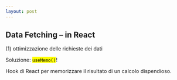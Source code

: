 ```yaml
---
layout: post
---
```


## Data Fetching – in React
(1) ottimizzazione delle richieste dei dati

Soluzione: <mark><code>useMemo()</code></mark>!

Hook di React per memorizzare il risultato di un calcolo dispendioso.